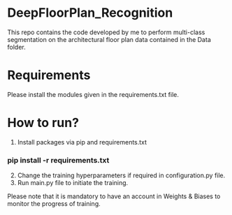 # DeepFloorPlan_Recognition

This repo contains the code developed by me to perform multi-class segmentation on the architectural floor plan data contained in the Data folder.

# Requirements

Please install the modules given in the requirements.txt file. 

# How to run?
1. Install packages via pip and requirements.txt

 ### pip install -r requirements.txt

2. Change the training hyperparameters if required in configuration.py file.
3. Run main.py file to initiate the training.

Please note that it is mandatory to have an account in Weights & Biases to monitor the progress of training.
